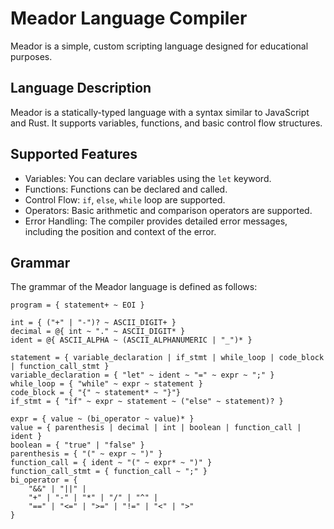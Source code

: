 # Meador Language Compiler

Meador is a simple, custom scripting language designed for educational purposes.

## Language Description

Meador is a statically-typed language with a syntax similar to JavaScript and Rust.
It supports variables, functions, and basic control flow structures.

## Supported Features

- Variables: You can declare variables using the `let` keyword.
- Functions: Functions can be declared and called.
- Control Flow: `if`, `else`, `while` loop are supported.
- Operators: Basic arithmetic and comparison operators are supported.
- Error Handling: The compiler provides detailed error messages, including the position and context of the error.

## Grammar

The grammar of the Meador language is defined as follows:
```
program = { statement+ ~ EOI }

int = { ("+" | "-")? ~ ASCII_DIGIT+ }
decimal = @{ int ~ "." ~ ASCII_DIGIT* }
ident = @{ ASCII_ALPHA ~ (ASCII_ALPHANUMERIC | "_")* }

statement = { variable_declaration | if_stmt | while_loop | code_block | function_call_stmt }
variable_declaration = { "let" ~ ident ~ "=" ~ expr ~ ";" }
while_loop = { "while" ~ expr ~ statement }
code_block = { "{" ~ statement* ~ "}"}
if_stmt = { "if" ~ expr ~ statement ~ ("else" ~ statement)? }

expr = { value ~ (bi_operator ~ value)* }
value = { parenthesis | decimal | int | boolean | function_call | ident }
boolean = { "true" | "false" }
parenthesis = { "(" ~ expr ~ ")" }
function_call = { ident ~ "(" ~ expr* ~ ")" }
function_call_stmt = { function_call ~ ";" }
bi_operator = {
    "&&" | "||" |
    "+" | "-" | "*" | "/" | "^" |
    "==" | "<=" | ">=" | "!=" | "<" | ">"
}
```

